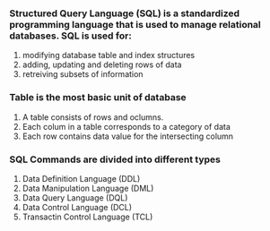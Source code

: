 ### Structured Query Language (SQL) is a standardized programming language that is used to manage relational databases. SQL is used for:
1. modifying database table and index structures
1. adding, updating and deleting rows of data
1. retreiving subsets of information

### Table is the most basic unit of database
1. A table consists of rows and oclumns. 
1. Each colum in a table corresponds to a category of data
1. Each row contains data value for the intersecting column

### SQL Commands are divided into different types
1. Data Definition Language (DDL)
1. Data Manipulation Language (DML)
1. Data Query Language (DQL)
1. Data Control Language (DCL)
1. Transactin Control Language (TCL)